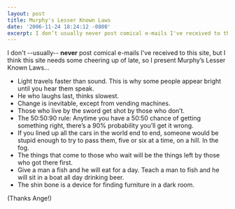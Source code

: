 ```yaml
---
layout: post
title: Murphy's Lesser Known Laws
date: '2006-11-24 18:24:12 -0800'
excerpt: I don’t usually never post comical e-mails I've received to this site, but I need something to cheering me up.
---
```

I don't --usually-- __never__ post comical e-mails I've received to this site, but I think this site needs some cheering up of late, so I present Murphy’s Lesser Known Laws...

* Light travels faster than sound. This is why some people appear bright until you hear them speak.
* He who laughs last, thinks slowest.
* Change is inevitable, except from vending machines.
* Those who live by the sword get shot by those who don’t.
* The 50:50:90 rule: Anytime you have a 50:50 chance of getting something right, there’s a 90% probability you’ll get it wrong.
* If you lined up all the cars in the world end to end, someone would be stupid enough to try to pass them, five or six at a time, on a hill. In the fog.
* The things that come to those who wait will be the things left by those who got there first.
* Give a man a fish and he will eat for a day. Teach a man to fish and he will sit in a boat all day drinking beer.
* The shin bone is a device for finding furniture in a dark room.

(Thanks Ange!)